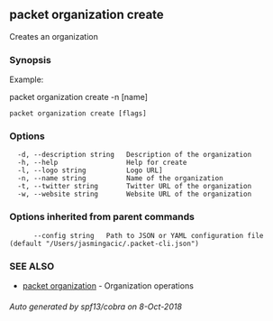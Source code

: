 ## packet organization create

Creates an organization

### Synopsis

Example:

packet organization create -n [name]

	

```
packet organization create [flags]
```

### Options

```
  -d, --description string   Description of the organization
  -h, --help                 Help for create
  -l, --logo string          Logo URL]
  -n, --name string          Name of the organization
  -t, --twitter string       Twitter URL of the organization
  -w, --website string       Website URL of the organization
```

### Options inherited from parent commands

```
      --config string   Path to JSON or YAML configuration file (default "/Users/jasmingacic/.packet-cli.json")
```

### SEE ALSO

* [packet organization](packet_organization.md)	 - Organization operations

###### Auto generated by spf13/cobra on 8-Oct-2018
